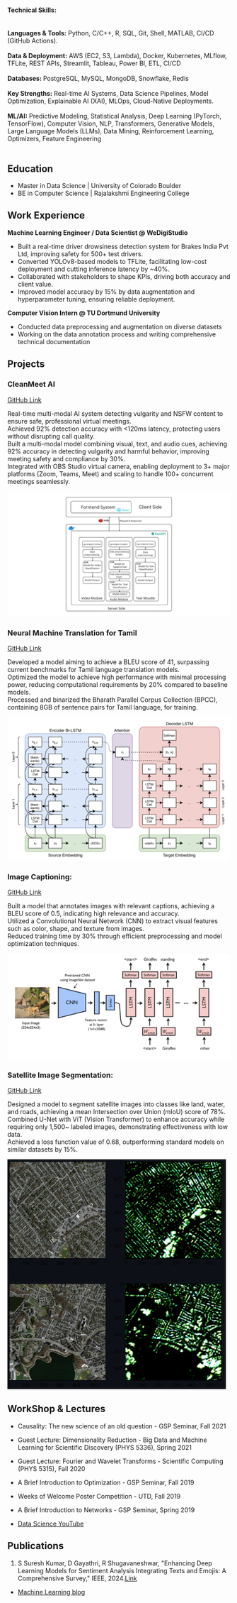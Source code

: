 

#### Technical Skills: <br /><br />
<b>Languages & Tools:</b>  Python, C/C++, R, SQL, Git, Shell, MATLAB, CI/CD (GitHub Actions).<br /><br />
<b>Data & Deployment:</b> AWS (EC2, S3, Lambda), Docker, Kubernetes, MLflow, TFLite, REST APIs, Streamlit, Tableau, Power BI, ETL, CI/CD<br /><br />
<b>Databases: </b> PostgreSQL, MySQL, MongoDB, Snowflake, Redis<br /><br />
<b>Key Strengths:</b> Real-time AI Systems, Data Science Pipelines, Model Optimization, Explainable AI (XAI), MLOps, Cloud-Native Deployments.<br /><br />
<b>ML/AI:</b> Predictive Modeling, Statistical Analysis, Deep Learning (PyTorch, TensorFlow), Computer Vision, NLP, Transformers, Generative Models, Large Language Models (LLMs), Data Mining, Reinforcement Learning, Optimizers, Feature Engineering <br /><br />



## Education
- Master in Data Science | University of Colorado Boulder  
- BE in Computer Science | Rajalakshmi Engineering College 

## Work Experience
**Machine Learning Engineer / Data Scientist @ WeDigiStudio**
- Built a real-time driver drowsiness detection system for Brakes India Pvt Ltd, improving safety for 500+ test drivers.
- Converted YOLOv8-based models to TFLite,  facilitating low-cost deployment and cutting inference latency by ~40%.
- Collaborated with stakeholders to shape KPIs, driving both accuracy and client value.
- Improved model accuracy by 15% by data augmentation and hyperparameter tuning, ensuring reliable deployment.



**Computer Vision Intern  @ TU Dortmund University**
- Conducted data preprocessing and augmentation on diverse datasets
- Working on the data annotation process and writing comprehensive technical documentation 


## Projects
### CleanMeet AI
[GitHub Link](https://github.com/NickStrain/CleanMeetAI)

Real-time multi-modal AI system detecting vulgarity and NSFW content to ensure safe, professional virtual meetings.<br />
Achieved 92% detection accuracy with <120ms latency, protecting users without disrupting call quality. <br />
Built a multi-modal model combining visual, text, and audio cues, achieving 92% accuracy in detecting vulgarity and harmful behavior, improving meeting safety and compliance by 30%.<br />
Integrated with OBS Studio virtual camera, enabling deployment to 3+ major platforms (Zoom, Teams, Meet) and scaling to handle 100+ concurrent meetings seamlessly. <br />

![EEG Band Discovery](assests/cleanmeet_AI.jpeg)
### Neural Machine Translation for Tamil
[GitHub Link](https://github.com/NickStrain/Machine-Translation)

Developed a model aiming to achieve a BLEU score of 41, surpassing current benchmarks for Tamil language translation models.<br />
Optimized the model to achieve high performance with minimal processing power, reducing computational requirements by 20% compared to baseline models.<br />
Processed and binarized the Bharath Parallel Corpus Collection (BPCC), containing 8GB of sentence pairs for Tamil language, for training.<br />


![EEG Band Discovery](assests/Neural_MT.png)

### Image Captioning: 
[GitHub Link](https://github.com/NickStrain/Image-Captioning.git)

Built a model that annotates images with relevant captions, achieving a BLEU score of 0.5, indicating high relevance and accuracy.<br />
Utilized a Convolutional Neural Network (CNN) to extract visual features such as color, shape, and texture from images.<br />
Reduced training time by 30% through efficient preprocessing and model optimization techniques.<br />


![Bike Study](assests/Image_caption.png)

### Satellite Image Segmentation: 
[GitHub Link](https://github.com/NickStrain/Image-Captioning.git)

Designed a model to segment satellite images into classes like land, water, and roads, achieving a mean Intersection over Union (mIoU) score of 78%.<br />
Combined U-Net with ViT (Vision Transformer) to enhance accuracy while requiring only 1,500~ labeled images, demonstrating effectiveness with low data.<br />
Achieved a loss function value of 0.68, outperforming standard models on similar datasets by 15%.<br />


![Bike Study](assests/sat_image.png)


## WorkShop & Lectures
- Causality: The new science of an old question - GSP Seminar, Fall 2021
- Guest Lecture: Dimensionality Reduction - Big Data and Machine Learning for Scientific Discovery (PHYS 5336), Spring 2021
- Guest Lecture: Fourier and Wavelet Transforms - Scientific Computing (PHYS 5315), Fall 2020
- A Brief Introduction to Optimization - GSP Seminar, Fall 2019
- Weeks of Welcome Poster Competition - UTD, Fall 2019
- A Brief Introduction to Networks - GSP Seminar, Spring 2019

- [Data Science YouTube](https://www.youtube.com/channel/UCa9gErQ9AE5jT2DZLjXBIdA)

## Publications
1. S Suresh Kumar, D Gayathri, R Shugavaneshwar, "Enhancing Deep Learning Models for Sentiment Analysis Integrating Texts and Emojis: A Comprehensive Survey," IEEE, 2024.[Link](https://ieeexplore.ieee.org/document/10544333) 


- [Machine Learning blog]()
